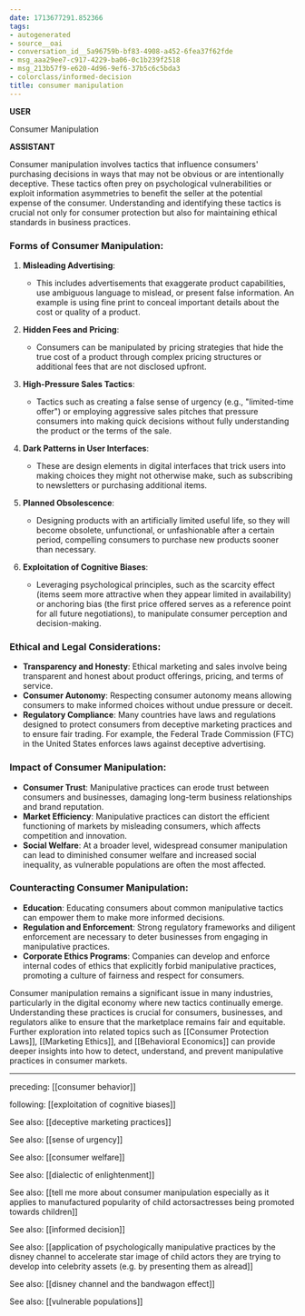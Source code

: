 ```yaml
---
date: 1713677291.852366
tags:
- autogenerated
- source__oai
- conversation_id__5a96759b-bf83-4908-a452-6fea37f62fde
- msg_aaa29ee7-c917-4229-ba06-0c1b239f2518
- msg_213b57f9-e620-4d96-9ef6-37b5c6c5bda3
- colorclass/informed-decision
title: consumer manipulation
---
```


**USER**

Consumer Manipulation


**ASSISTANT**

Consumer manipulation involves tactics that influence consumers' purchasing decisions in ways that may not be obvious or are intentionally deceptive. These tactics often prey on psychological vulnerabilities or exploit information asymmetries to benefit the seller at the potential expense of the consumer. Understanding and identifying these tactics is crucial not only for consumer protection but also for maintaining ethical standards in business practices.

### Forms of Consumer Manipulation:

1. **Misleading Advertising**:
   - This includes advertisements that exaggerate product capabilities, use ambiguous language to mislead, or present false information. An example is using fine print to conceal important details about the cost or quality of a product.

2. **Hidden Fees and Pricing**:
   - Consumers can be manipulated by pricing strategies that hide the true cost of a product through complex pricing structures or additional fees that are not disclosed upfront.

3. **High-Pressure Sales Tactics**:
   - Tactics such as creating a false sense of urgency (e.g., "limited-time offer") or employing aggressive sales pitches that pressure consumers into making quick decisions without fully understanding the product or the terms of the sale.

4. **Dark Patterns in User Interfaces**:
   - These are design elements in digital interfaces that trick users into making choices they might not otherwise make, such as subscribing to newsletters or purchasing additional items.

5. **Planned Obsolescence**:
   - Designing products with an artificially limited useful life, so they will become obsolete, unfunctional, or unfashionable after a certain period, compelling consumers to purchase new products sooner than necessary.

6. **Exploitation of Cognitive Biases**:
   - Leveraging psychological principles, such as the scarcity effect (items seem more attractive when they appear limited in availability) or anchoring bias (the first price offered serves as a reference point for all future negotiations), to manipulate consumer perception and decision-making.

### Ethical and Legal Considerations:

- **Transparency and Honesty**: Ethical marketing and sales involve being transparent and honest about product offerings, pricing, and terms of service.
- **Consumer Autonomy**: Respecting consumer autonomy means allowing consumers to make informed choices without undue pressure or deceit.
- **Regulatory Compliance**: Many countries have laws and regulations designed to protect consumers from deceptive marketing practices and to ensure fair trading. For example, the Federal Trade Commission (FTC) in the United States enforces laws against deceptive advertising.

### Impact of Consumer Manipulation:

- **Consumer Trust**: Manipulative practices can erode trust between consumers and businesses, damaging long-term business relationships and brand reputation.
- **Market Efficiency**: Manipulative practices can distort the efficient functioning of markets by misleading consumers, which affects competition and innovation.
- **Social Welfare**: At a broader level, widespread consumer manipulation can lead to diminished consumer welfare and increased social inequality, as vulnerable populations are often the most affected.

### Counteracting Consumer Manipulation:

- **Education**: Educating consumers about common manipulative tactics can empower them to make more informed decisions.
- **Regulation and Enforcement**: Strong regulatory frameworks and diligent enforcement are necessary to deter businesses from engaging in manipulative practices.
- **Corporate Ethics Programs**: Companies can develop and enforce internal codes of ethics that explicitly forbid manipulative practices, promoting a culture of fairness and respect for consumers.

Consumer manipulation remains a significant issue in many industries, particularly in the digital economy where new tactics continually emerge. Understanding these practices is crucial for consumers, businesses, and regulators alike to ensure that the marketplace remains fair and equitable. Further exploration into related topics such as [[Consumer Protection Laws]], [[Marketing Ethics]], and [[Behavioral Economics]] can provide deeper insights into how to detect, understand, and prevent manipulative practices in consumer markets.


---

preceding: [[consumer behavior]]  


following: [[exploitation of cognitive biases]]

See also: [[deceptive marketing practices]]


See also: [[sense of urgency]]


See also: [[consumer welfare]]


See also: [[dialectic of enlightenment]]


See also: [[tell me more about consumer manipulation especially as it applies to manufactured popularity of child actorsactresses being promoted towards children]]


See also: [[informed decision]]


See also: [[application of psychologically manipulative practices by the disney channel to accelerate star image of child actors they are trying to develop into celebrity assets (e.g. by presenting them as alread]]


See also: [[disney channel and the bandwagon effect]]


See also: [[vulnerable populations]]
